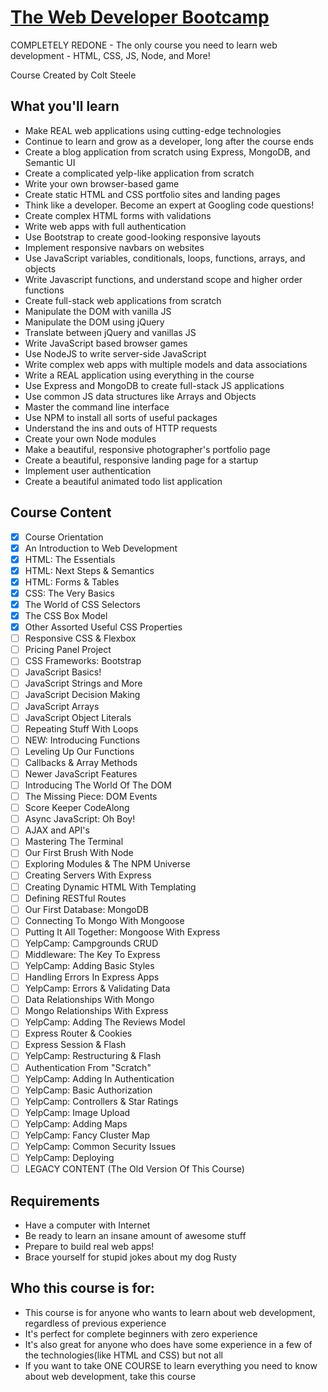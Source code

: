 # [The Web Developer Bootcamp](https://www.udemy.com/the-web-developer-bootcamp/)

COMPLETELY REDONE - The only course you need to learn web development - HTML, CSS, JS, Node, and More!

Course Created by Colt Steele


## What you'll learn

- Make REAL web applications using cutting-edge technologies
- Continue to learn and grow as a developer, long after the course ends
- Create a blog application from scratch using Express, MongoDB, and Semantic UI
- Create a complicated yelp-like application from scratch
- Write your own browser-based game
- Create static HTML and CSS portfolio sites and landing pages
- Think like a developer. Become an expert at Googling code questions!
- Create complex HTML forms with validations
- Write web apps with full authentication
- Use Bootstrap to create good-looking responsive layouts
- Implement responsive navbars on websites
- Use JavaScript variables, conditionals, loops, functions, arrays, and objects
- Write Javascript functions, and understand scope and higher order functions
- Create full-stack web applications from scratch
- Manipulate the DOM with vanilla JS
- Manipulate the DOM using jQuery
- Translate between jQuery and vanillas JS
- Write JavaScript based browser games
- Use NodeJS to write server-side JavaScript
- Write complex web apps with multiple models and data associations
- Write a REAL application using everything in the course
- Use Express and MongoDB to create full-stack JS applications
- Use common JS data structures like Arrays and Objects
- Master the command line interface
- Use NPM to install all sorts of useful packages
- Understand the ins and outs of HTTP requests
- Create your own Node modules
- Make a beautiful, responsive photographer's portfolio page
- Create a beautiful, responsive landing page for a startup
- Implement user authentication
- Create a beautiful animated todo list application


## Course Content

- [x] Course Orientation
- [x] An Introduction to Web Development
- [x] HTML: The Essentials
- [x] HTML: Next Steps & Semantics
- [x] HTML: Forms & Tables
- [x] CSS: The Very Basics
- [x] The World of CSS Selectors
- [x] The CSS Box Model
- [x] Other Assorted Useful CSS Properties
- [ ] Responsive CSS & Flexbox
- [ ] Pricing Panel Project
- [ ] CSS Frameworks: Bootstrap
- [ ] JavaScript Basics!
- [ ] JavaScript Strings and More
- [ ] JavaScript Decision Making
- [ ] JavaScript Arrays
- [ ] JavaScript Object Literals
- [ ] Repeating Stuff With Loops
- [ ] NEW: Introducing Functions
- [ ] Leveling Up Our Functions
- [ ] Callbacks & Array Methods
- [ ] Newer JavaScript Features
- [ ] Introducing The World Of The DOM
- [ ] The Missing Piece: DOM Events
- [ ] Score Keeper CodeAlong
- [ ] Async JavaScript: Oh Boy!
- [ ] AJAX and API's
- [ ] Mastering The Terminal
- [ ] Our First Brush With Node
- [ ] Exploring Modules & The NPM Universe
- [ ] Creating Servers With Express
- [ ] Creating Dynamic HTML With Templating
- [ ] Defining RESTful Routes
- [ ] Our First Database: MongoDB
- [ ] Connecting To Mongo With Mongoose
- [ ] Putting It All Together: Mongoose With Express
- [ ] YelpCamp: Campgrounds CRUD
- [ ] Middleware: The Key To Express
- [ ] YelpCamp: Adding Basic Styles
- [ ] Handling Errors In Express Apps
- [ ] YelpCamp: Errors & Validating Data
- [ ] Data Relationships With Mongo
- [ ] Mongo Relationships With Express
- [ ] YelpCamp: Adding The Reviews Model
- [ ] Express Router & Cookies
- [ ] Express Session & Flash
- [ ] YelpCamp: Restructuring & Flash
- [ ] Authentication From "Scratch"
- [ ] YelpCamp: Adding In Authentication
- [ ] YelpCamp: Basic Authorization
- [ ] YelpCamp: Controllers & Star Ratings
- [ ] YelpCamp: Image Upload
- [ ] YelpCamp: Adding Maps
- [ ] YelpCamp: Fancy Cluster Map
- [ ] YelpCamp: Common Security Issues
- [ ] YelpCamp: Deploying
- [ ] LEGACY CONTENT (The Old Version Of This Course)

<!-- 
- [x] Introduction to this Course
- [x] Introduction to Front End Development
- [x] Introduction to HTML
- [x] Intermediate HTML
- [x] Introduction to CSS
- [x] Intermediate CSS
- [ ] Bootstrap
- [ ] Bootstrap 4!
- [ ] Bootstrap 4: Flexbox and Layout
- [ ] Introduction to JavaScript
- [ ] JavaScript Basics: Control Flow
- [ ] JavaScript Basics: Functions
- [ ] JavaScript Basics: Arrays
- [ ] JavaScript Basics: Objects
- [ ] DOM Manipulation
- [ ] Advanced DOM Manipulation
- [ ] Color Game Project
- [ ] Intro to jQuery
- [ ] Advanced jQuery
- [ ] Todo List Projects
- [ ] OPTIONAL Project: Patatap Clone
- [ ] Backend Basics
- [ ] The Command Line
- [ ] Node JS
- [ ] Server Side Frameworks
- [ ] Intermediate Express
- [ ] Working With API's
- [ ] YelpCamp: Basics
- [ ] YelpCamp: Data Persistance
- [ ] RESTful Routing
- [ ] Data Associations
- [ ] YelpCamp: Comments
- [ ] Authentication
- [ ] YelpCamp: Adding Authentication
- [ ] YelpCamp: Cleaning Up
- [ ] YelpCamp: Update and Destroy
- [ ] YelpCamp: UI Improvements
- [ ] Git and Github
- [ ] Deploying
- [ ] JavaScript: The Tricky Stuff -->


## Requirements

- Have a computer with Internet
- Be ready to learn an insane amount of awesome stuff
- Prepare to build real web apps!
- Brace yourself for stupid jokes about my dog Rusty


## Who this course is for:

- This course is for anyone who wants to learn about web development, regardless of previous experience
- It's perfect for complete beginners with zero experience
- It's also great for anyone who does have some experience in a few of the technologies(like HTML and CSS) but not all
- If you want to take ONE COURSE to learn everything you need to know about web development, take this course
